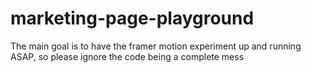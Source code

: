 # marketing-page-playground
The main goal is to have the framer motion experiment up and running ASAP, so please ignore the code being a complete mess
